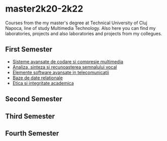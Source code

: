# master2k20-2k22

Courses from the my master's degree at Technical University of Cluj Napoca, line of study Multimedia Technology. Also here you can find my laboratories, projects and also laboratories and projects from my collegues.


## First Semester

* [Sisteme avansate de codare si compresie multimedia](https://github.com/galoscar07/master2k20-2k22/tree/main/1st%20Semester/Sisteme%20avansate%20de%20codare%20si%20compresie%20multimedia)
* [Analiza, sinteza si recunoasterea semnalului vocal](https://github.com/galoscar07/master2k20-2k22/tree/main/1st%20Semester/Analiza%2C%20sinteza%20si%20recunoasterea%20semnalului%20vocal)
* [Elemente software avansate in telecomunicatii](https://github.com/galoscar07/master2k20-2k22/tree/main/1st%20Semester/Elemente%20software%20avansate%20in%20telecomunicatii)
* [Baze de date relationale](https://github.com/galoscar07/master2k20-2k22/tree/main/1st%20Semester/Baze%20de%20date%20relationale)
* [Etica si integritate academica]()

## Second Semester


## Third Semester


## Fourth Semester
